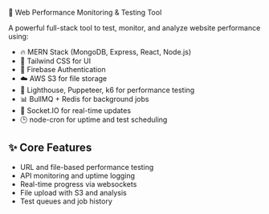 🚀 Web Performance Monitoring & Testing Tool

A powerful full-stack tool to test, monitor, and analyze website performance using:

- 🔥 MERN Stack (MongoDB, Express, React, Node.js)
- 🎨 Tailwind CSS for UI
- 🔐 Firebase Authentication
- ☁️ AWS S3 for file storage
- 🧠 Lighthouse, Puppeteer, k6 for performance testing
- 📊 BullMQ + Redis for background jobs
- 🧭 Socket.IO for real-time updates
- 🕒 node-cron for uptime and test scheduling

## ✨ Core Features
- URL and file-based performance testing
- API monitoring and uptime logging
- Real-time progress via websockets
- File upload with S3 and analysis
- Test queues and job history
